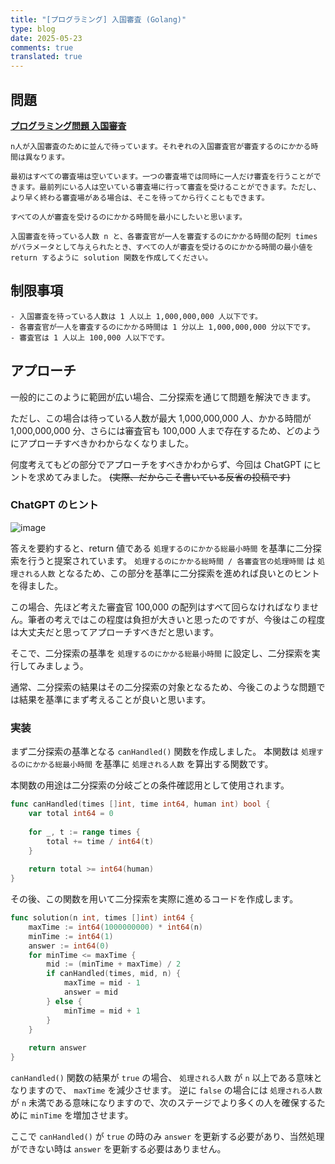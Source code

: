 ```yaml
---
title: "[プログラミング] 入国審査 (Golang)"
type: blog
date: 2025-05-23
comments: true
translated: true
---
```


## 問題
[**プログラミング問題 入国審査**](https://school.programmers.co.kr/learn/courses/30/lessons/43238)
```
n人が入国審査のために並んで待っています。それぞれの入国審査官が審査するのにかかる時間は異なります。

最初はすべての審査場は空いています。一つの審査場では同時に一人だけ審査を行うことができます。最前列にいる人は空いている審査場に行って審査を受けることができます。ただし、より早く終わる審査場がある場合は、そこを待ってから行くこともできます。

すべての人が審査を受けるのにかかる時間を最小にしたいと思います。

入国審査を待っている人数 n と、各審査官が一人を審査するのにかかる時間の配列 times がパラメータとして与えられたとき、すべての人が審査を受けるのにかかる時間の最小値を return するように solution 関数を作成してください。
```

## 制限事項
```
- 入国審査を待っている人数は 1 人以上 1,000,000,000 人以下です。
- 各審査官が一人を審査するのにかかる時間は 1 分以上 1,000,000,000 分以下です。
- 審査官は 1 人以上 100,000 人以下です。
```

## アプローチ
一般的にこのように範囲が広い場合、二分探索を通じて問題を解決できます。

ただし、この場合は待っている人数が最大 1,000,000,000 人、かかる時間が 1,000,000,000 分、さらには審査官も 100,000 人まで存在するため、どのようにアプローチすべきかわからなくなりました。

何度考えてもどの部分でアプローチをすべきかわからず、今回は ChatGPT にヒントを求めてみました。
~~(実際、だからこそ書いている反省の投稿です)~~ 

### ChatGPT のヒント

![image](/images/algorithm/programmers-43238-1747970726257.png)

答えを要約すると、return 値である `処理するのにかかる総最小時間` を基準に二分探索を行うと提案されています。 `処理するのにかかる総時間 / 各審査官の処理時間` は `処理される人数` となるため、この部分を基準に二分探索を進めれば良いとのヒントを得ました。

この場合、先ほど考えた審査官 100,000 の配列はすべて回らなければなりません。筆者の考えではこの程度は負担が大きいと思ったのですが、今後はこの程度は大丈夫だと思ってアプローチすべきだと思います。

そこで、二分探索の基準を `処理するのにかかる総最小時間` に設定し、二分探索を実行してみましょう。

通常、二分探索の結果はその二分探索の対象となるため、今後このような問題では結果を基準にまず考えることが良いと思います。

### 実装
まず二分探索の基準となる `canHandled()` 関数を作成しました。 
本関数は `処理するのにかかる総最小時間` を基準に `処理される人数` を算出する関数です。

本関数の用途は二分探索の分岐ごとの条件確認用として使用されます。
```go
func canHandled(times []int, time int64, human int) bool {
	var total int64 = 0
	
    for _, t := range times {
		total += time / int64(t)
	}
    
	return total >= int64(human)
}
```

その後、この関数を用いて二分探索を実際に進めるコードを作成します。
```go
func solution(n int, times []int) int64 {
    maxTime := int64(1000000000) * int64(n)
    minTime := int64(1)
    answer := int64(0)
    for minTime <= maxTime {
        mid := (minTime + maxTime) / 2
        if canHandled(times, mid, n) {
            maxTime = mid - 1
            answer = mid
        } else {
            minTime = mid + 1
        }
    }
	
    return answer
}
```

`canHandled()` 関数の結果が `true` の場合、 `処理される人数` が `n` 以上である意味となりますので、 `maxTime` を減少させます。
逆に `false` の場合には `処理される人数` が `n` 未満である意味になりますので、次のステージでより多くの人を確保するために `minTime` を増加させます。

ここで `canHandled()` が `true` の時のみ `answer` を更新する必要があり、当然処理ができない時は `answer` を更新する必要はありません。
